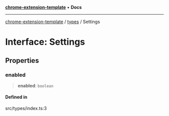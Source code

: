 [**chrome-extension-template**](../../README.md) • **Docs**

***

[chrome-extension-template](../../modules.md) / [types](../README.md) / Settings

# Interface: Settings

## Properties

### enabled

> **enabled**: `boolean`

#### Defined in

src/types/index.ts:3
